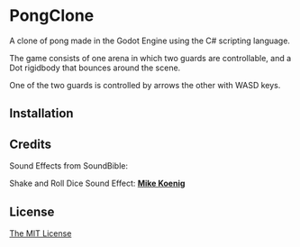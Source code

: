 # PongClone

A clone of pong made in the Godot Engine using the C# scripting language.


The game consists of one arena in which two guards are controllable,
and a Dot rigidbody that bounces around the scene.

One of the two guards is controlled by arrows the other with WASD keys.

## Installation


## Credits
Sound Effects from SoundBible:

Shake and Roll Dice Sound Effect: [**Mike Koenig**](https://soundbible.com/182-Shake-And-Roll-Dice.html#)

## License
[The MIT License](https://opensource.org/license/mit)

